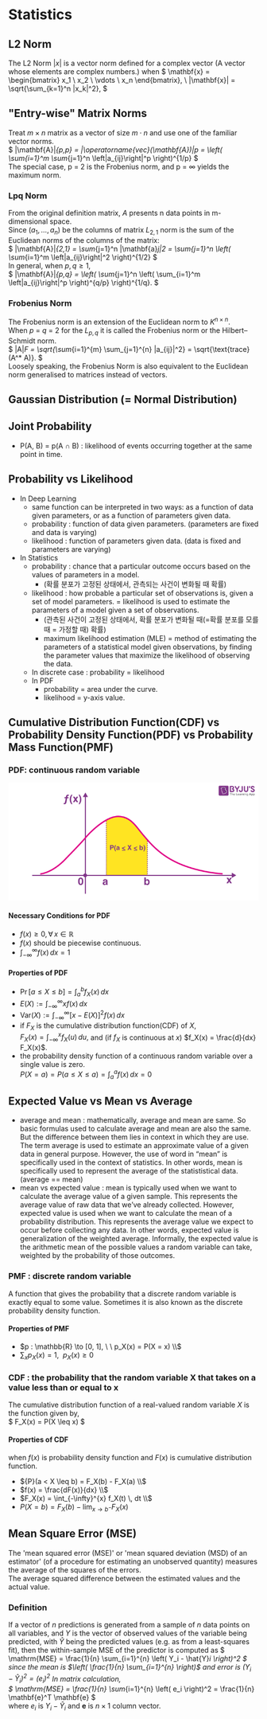 # Statistics
## L2 Norm
The L2 Norm $|x|$ is a vector norm defined for a complex vector (A vector whose elements are complex numbers.)
when 
$
\mathbf{x} = \begin{bmatrix} 
x_1 \\ 
x_2 \\ 
\vdots \\ 
x_n 
\end{bmatrix}, \\
\|\mathbf{x}\| = \sqrt{\sum_{k=1}^n |x_k|^2},
$

## "Entry-wise" Matrix Norms
Treat $m\times n$  matrix as a vector of size $m\cdot n$ and use one of the familiar vector norms.  
$
\|\mathbf{A}\|_{p,p} = \|\operatorname{vec}(\mathbf{A})\|_p = \left( \sum_{i=1}^m \sum_{j=1}^n \left|a_{ij}\right|^p \right)^{1/p}
$  
The special case, p = 2 is the Frobenius norm, and p = ∞ yields the maximum norm.  
### Lpq Norm
From the original definition matrix, $A$ presents n data points in m-dimensional space.  
Since $(a_{1},\ldots ,a_{n})$ be the columns of matrix 
$\displaystyle L_{2,1}$ norm is the sum of the Euclidean norms of the columns of the matrix:  
$
\|\mathbf{A}\|_{2,1} = \sum_{j=1}^n \|\mathbf{a}_j\|_2 = \sum_{j=1}^n \left( \sum_{i=1}^m \left|a_{ij}\right|^2 \right)^{1/2}
$  
In general, when $p, q \geq 1$,  
$
\|\mathbf{A}\|_{p,q} = \left( \sum_{j=1}^n \left( \sum_{i=1}^m \left|a_{ij}\right|^p \right)^{q/p} \right)^{1/q}.
$
### Frobenius Norm
The Frobenius norm is an extension of the Euclidean norm to $K^{n \times n}$.  
When $p$ = $q$ = 2 for the $L_{p,q}$ it is called the Frobenius norm or the Hilbert–Schmidt norm.  
$
\|A\|_F = \sqrt{\sum_{i=1}^{m} \sum_{j=1}^{n} |a_{ij}|^2} = \sqrt{\text{trace}(A^* A)}.
$  
Loosely speaking, the Frobenius Norm is also equivalent to the Euclidean norm generalised to matrices instead of vectors.
## Gaussian Distribution (= Normal Distribution)
## Joint Probability
- P(A, B) = p(A ∩ B) : likelihood of events occurring together at the same point in time.
## Probability vs Likelihood
- In Deep Learning
  - same function can be interpreted in two ways: as a function of data given parameters, or as a function of parameters given data. 
  - probability : function of data given parameters. (parameters are fixed and data is varying)
  - likelihood : function of parameters given data. (data is fixed and parameters are varying)
- In Statistics
  - probability : chance that a particular outcome occurs based on the values of parameters in a model. 
    - (확률 분포가 고정된 상태에서, 관측되는 사건이 변화될 때 확률)
  - likelihood : how probable a particular set of observations is, given a set of model parameters. = likelihood is used to estimate the parameters of a model given a set of observations.
    - (관측된 사건이 고정된 상태에서, 확률 분포가 변화될 때(=확률 분포를 모를 때 = 가정할 때) 확률)
    - maximum likelihood estimation (MLE) = method of estimating the parameters of a statistical model given observations, by finding the parameter values that maximize the likelihood of observing the data.
  - In discrete case : probability = likelihood
  - In PDF
    - probability = area under the curve.
    - likelihood = y-axis value.

## Cumulative Distribution Function(CDF) vs Probability Density Function(PDF) vs Probability Mass Function(PMF)
### PDF: continuous random variable
![alt text](images/blog5_pdf.png)
#### Necessary Conditions for PDF
 - $f(x) \geq 0, \, \forall \, x \in \mathbb{R}$
 - $f(x)$ should be piecewise continuous.
 - $\int_{-\infty}^{\infty} f(x) \, dx = 1$

#### Properties of PDF
 - $\Pr[a \leq X \leq b] = \int_a^b f_X(x) \, dx$
 - $E(X) := \int_{-\infty}^{\infty} x f(x) \, dx$
 - $\text{Var}(X) := \int_{-\infty}^{\infty} [x - E(X)]^2 f(x) \, dx$
 - if $F_X$ is the cumulative distribution function(CDF) of $X$,  
$F_X(x) = \int_{-\infty}^x f_X(u) \, du,$
and (if $f_X$ is continuous at $x$) $f_X(x) = \frac{d}{dx} F_X(x)$.
 - the probability density function of a continuous random variable over a single value is zero.  
 $P(X = a) = P(a \leq X \leq a) = \int_a^a f(x) \, dx = 0$

## Expected Value vs Mean vs Average
 - average and mean : mathematically, average and mean are same. So basic formulas used to calculate average and mean are also the same. But the difference between them lies in context in which they are use. The term average is used to estimate an approximate value of a given data in general purpose. However, the use of word in “mean” is specifically used in the context of statistics. In other words, mean is specifically used to represent the average of the statististical data.
(average == mean)
 - mean vs expected value : mean is typically used when we want to calculate the average value of a given sample. This represents the average value of raw data that we’ve already collected. However, expected value is used when we want to calculate the mean of a probability distribution. This represents the average value we expect to occur before collecting any data. 
 In other words, expected value is generalization of the weighted average. Informally, the expected value is the arithmetic mean of the possible values a random variable can take, weighted by the probability of those outcomes. 

### PMF : discrete random variable
A function that gives the probability that a discrete random variable is exactly equal to some value. Sometimes it is also known as the discrete probability density function.  
#### Properties of PMF
- $p : \mathbb{R} \to [0, 1], \ \ p_X(x) = P(X = x) \\$
- $\sum_x p_X(x) = 1, \ \ p_X(x) \geq 0$

### CDF : the probability that the random variable X that takes on a value less than or equal to x
The cumulative distribution function of a real-valued random variable $X$ is the function given by,  
$
F_X(x) = P(X \leq x)
$
#### Properties of CDF
when $f(x)$ is probability density function and $F(x)$ is cumulative distribution function.  

- ${P}(a < X \leq b) = F_X(b) - F_X(a) \\$
- $f(x) = \frac{dF(x)}{dx} \\$
- $F_X(x) = \int_{-\infty}^{x} f_X(t) \, dt \\$ 
- ${P}(X = b) = F_X(b) - \lim_{x \to b^-} F_X(x)$

## Mean Square Error (MSE)
The 'mean squared error (MSE)' or 'mean squared deviation (MSD) of an estimator' (of a procedure for estimating an unobserved quantity) measures the average of the squares of the errors.  
The average squared difference between the estimated values and the actual value.  
### Definition
If a vector of $n$ predictions is generated from a sample of $n$ data points on all variables, and $Y$ 
is the vector of observed values of the variable being predicted, with $\hat {Y}$ being the predicted values (e.g. as from a least-squares fit), then the within-sample MSE of the predictor is computed as
$
\mathrm{MSE} = \frac{1}{n} \sum_{i=1}^{n} \left( Y_i - \hat{Y}_i \right)^2
$  
since the mean is $\left( \frac{1}{n} \sum_{i=1}^{n} \right)$ and error is $\left( Y_i - \hat{Y}_i \right)^2 = \left( e_i \right)^2$
In matrix calculation,   
$
\mathrm{MSE} = \frac{1}{n} \sum_{i=1}^{n} \left( e_i \right)^2 = \frac{1}{n} \mathbf{e}^T \mathbf{e}
$  
where $e_i$ is $Y_i - \hat{Y}_i$ and $\mathbf{e}$ is $n \times 1$ column vector.